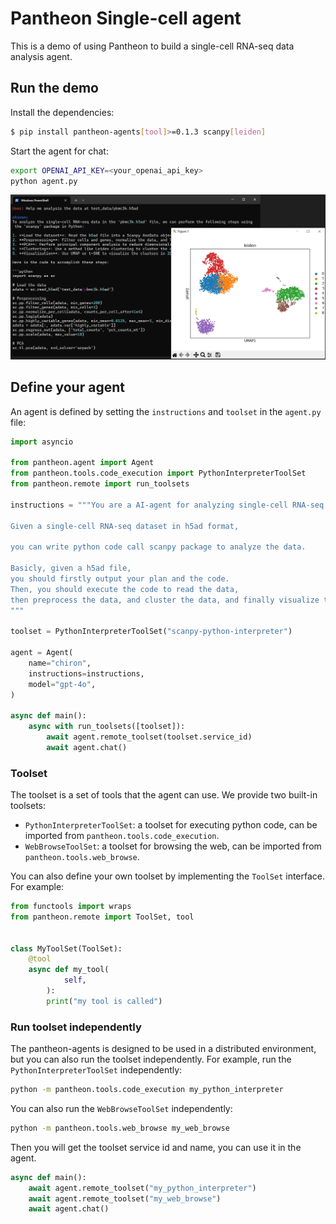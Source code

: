 # Pantheon Single-cell agent

This is a demo of using Pantheon to build a single-cell RNA-seq data analysis agent.


## Run the demo

Install the dependencies:

```bash
$ pip install pantheon-agents[tool]>=0.1.3 scanpy[leiden]
```

Start the agent for chat:

```bash
export OPENAI_API_KEY=<your_openai_api_key>
python agent.py
```

![example](./images/example-scagent.png)

## Define your agent

An agent is defined by setting the `instructions` and `toolset` in the `agent.py` file:

```python
import asyncio

from pantheon.agent import Agent
from pantheon.tools.code_execution import PythonInterpreterToolSet
from pantheon.remote import run_toolsets

instructions = """You are a AI-agent for analyzing single-cell RNA-seq data.

Given a single-cell RNA-seq dataset in h5ad format,

you can write python code call scanpy package to analyze the data.

Basicly, given a h5ad file,
you should firstly output your plan and the code.
Then, you should execute the code to read the data,
then preprocess the data, and cluster the data, and finally visualize the data.
"""

toolset = PythonInterpreterToolSet("scanpy-python-interpreter")

agent = Agent(
    name="chiron",
    instructions=instructions,
    model="gpt-4o",
)

async def main():
    async with run_toolsets([toolset]):
        await agent.remote_toolset(toolset.service_id)
        await agent.chat()

```

### Toolset

The toolset is a set of tools that the agent can use. We provide two built-in toolsets:

- `PythonInterpreterToolSet`: a toolset for executing python code, can be imported from `pantheon.tools.code_execution`.
- `WebBrowseToolSet`: a toolset for browsing the web, can be imported from `pantheon.tools.web_browse`.

You can also define your own toolset by implementing the `ToolSet` interface.
For example:

```python
from functools import wraps
from pantheon.remote import ToolSet, tool


class MyToolSet(ToolSet):
    @tool
    async def my_tool(
            self,
        ):
        print("my tool is called")
```

### Run toolset independently

The pantheon-agents is designed to be used in a distributed environment,
but you can also run the toolset independently. For example,
run the `PythonInterpreterToolSet` independently:

```bash
python -m pantheon.tools.code_execution my_python_interpreter
```

You can also run the `WebBrowseToolSet` independently:

```bash
python -m pantheon.tools.web_browse my_web_browse
```

Then you will get the toolset service id and name, you can use it in the agent.

```python
async def main():
    await agent.remote_toolset("my_python_interpreter")
    await agent.remote_toolset("my_web_browse")
    await agent.chat()
```
